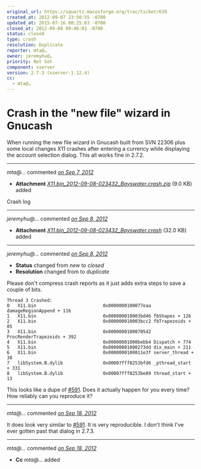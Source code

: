 ```yaml
---
original_url: https://xquartz.macosforge.org/trac/ticket/638
created_at: 2012-09-07 23:50:55 -0700
updated_at: 2015-07-16 00:25:03 -0700
closed_at: 2012-09-08 09:46:01 -0700
status: closed
type: crash
resolution: Duplicate
reporter: mta@…
owner: jeremyhu@…
priority: Not Set
component: xserver
version: 2.7.3 (xserver-1.12.4)
cc:
  - mta@…
---
```


Crash in the "new file" wizard in Gnucash
=========================================


When running the new file wizard in Gnucash built from SVN 22306 plus some local changes X11 crashes after entering a currency while displaying the account selection dialog. This all works fine in 2.7.2.



---

*mta@…* commented *[on Sep 7, 2012](https://xquartz.macosforge.org/trac/attachment/ticket/638/X11.bin_2012-09-08-023432_Bayswater.crash.zip "September 7, 2012 at 11:51 PM PDT")*

-   **Attachment** *[X11.bin\_2012-09-08-023432\_Bayswater.crash.zip](../attachment/ticket/638/X11.bin_2012-09-08-023432_Bayswater.crash.zip)* (9.0 KB) added

Crash log



---

*jeremyhu@…* commented *[on Sep 8, 2012](https://xquartz.macosforge.org/trac/attachment/ticket/638/X11.bin_2012-09-08-023432_Bayswater.crash "September 8, 2012 at 9:43 AM PDT")*

-   **Attachment** *[X11.bin\_2012-09-08-023432\_Bayswater.crash](../attachment/ticket/638/X11.bin_2012-09-08-023432_Bayswater.crash)* (32.0 KB) added



---

*jeremyhu@…* commented *[on Sep 8, 2012](https://xquartz.macosforge.org/trac/ticket/638#comment:1 "September 8, 2012 at 9:46 AM PDT")*

-   **Status** changed from *new* to *closed*
-   **Resolution** changed from to *duplicate*

Please don't compress crash reports as it just adds extra steps to save a couple of bits.

    Thread 3 Crashed:
    0   X11.bin                         0x0000000100077eaa damageRegionAppend + 116
    1   X11.bin                         0x000000010003bd46 fbShapes + 126
    2   X11.bin                         0x000000010003bcc2 fbTrapezoids + 85
    3   X11.bin                         0x00000001000705d2 ProcRenderTrapezoids + 392
    4   X11.bin                         0x00000001000bebb4 Dispatch + 774
    5   X11.bin                         0x00000001000273dd dix_main + 211
    6   X11.bin                         0x0000000100011e3f server_thread + 38
    7   libSystem.B.dylib               0x00007fff8253bfd6 _pthread_start + 331
    8   libSystem.B.dylib               0x00007fff8253be89 thread_start + 13

This looks like a dupe of [\#⁠591](https://xquartz.macosforge.org/trac/ticket/591). Does it actually happen for you every time? How reliably can you reproduce it?



---

*mta@…* commented *[on Sep 18, 2012](https://xquartz.macosforge.org/trac/ticket/638#comment:2 "September 18, 2012 at 10:40 PM PDT")*

It does look very similar to [\#⁠591](https://xquartz.macosforge.org/trac/ticket/591). It is very reproducible. I don't think I've ever gotten past that dialog in 2.7.3.



---

*mta@…* commented *[on Sep 18, 2012](https://xquartz.macosforge.org/trac/ticket/638#comment:3 "September 18, 2012 at 10:41 PM PDT")*

-   **Cc** *mta@…* added



